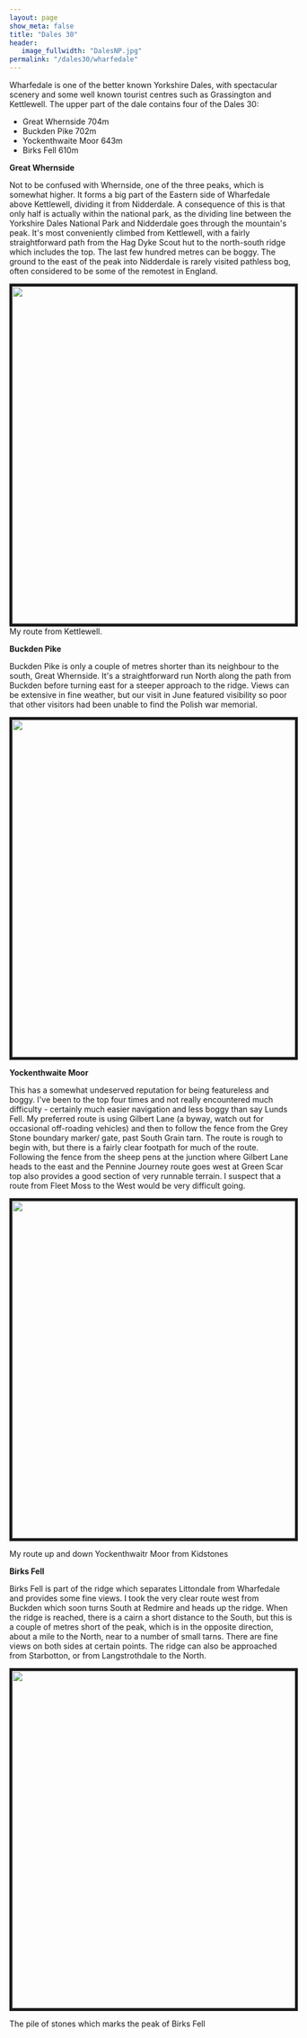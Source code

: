 ```yaml
---
layout: page
show_meta: false
title: "Dales 30"
header:
   image_fullwidth: "DalesNP.jpg"
permalink: "/dales30/wharfedale"
---
```

Wharfedale is one of the better known Yorkshire Dales, with spectacular scenery and some well known tourist centres such as Grassington and Kettlewell. The upper part of the dale contains four of the Dales 30:

- Great Whernside 704m
- Buckden Pike 702m
- Yockenthwaite Moor 643m
- Birks Fell 610m

**Great Whernside**

Not to be confused with Whernside, one of the three peaks, which is somewhat higher. It forms a big part of the Eastern side of Wharfedale above Kettlewell, dividing it from Nidderdale. A consequence of this is that only half is actually within the national park, as the dividing line between the Yorkshire Dales National Park and Nidderdale goes through the mountain's peak. It's most conveniently climbed from Kettlewell, with a fairly straightforward path from the Hag Dyke Scout hut to the north-south ridge which includes the top. The last few hundred metres can be boggy. The ground to the east of the peak into Nidderdale is rarely visited pathless bog, often considered to be some of the remotest in England.

<img src="{{ site.urlimg }}GreatWhernsideRoute.png" width="800" height="600" border="5">
My route from Kettlewell.

**Buckden Pike**

Buckden Pike is only a couple of metres shorter than its neighbour to the south, Great Whernside. It's a straightforward run North along the path from Buckden before turning east for a steeper approach to the ridge. Views can be extensive in fine weather, but our visit in June featured visibility so poor that other visitors had been unable to find the Polish war memorial. 

<img src="{{ site.urlimg }}BuckdenPikePolishWarMemorial.jpeg" width="800" height="600" border="5">

**Yockenthwaite Moor**

This has a somewhat undeserved reputation for being featureless and boggy. I've been to the top four times and not really encountered much difficulty - certainly much easier navigation and less boggy than say Lunds Fell. My preferred route is using Gilbert Lane (a byway, watch out for occasional off-roading vehicles) and then to follow the fence from the Grey Stone boundary marker/ gate, past South Grain tarn. The route is rough to begin with, but there is a fairly clear footpath for much of the route. Following the fence from the sheep pens at the junction where Gilbert Lane heads to the east and the Pennine Journey route goes west at Green Scar top also provides a good section of very runnable terrain. I suspect that a route from Fleet Moss to the West would be very difficult going.

<img src="{{ site.urlimg }}YockenthwaiteRoute.png" width="800" height="600" border="5">

My route up and down Yockenthwaitr Moor from Kidstones

**Birks Fell**

Birks Fell is part of the ridge which separates Littondale from Wharfedale and provides some fine views. I took the very clear route west from Buckden which soon turns South at Redmire and heads up the ridge. When the ridge is reached, there is a cairn a short distance to the South, but this is a couple of metres short of the peak, which is in the opposite direction, about a mile to the North, near to a number of small tarns. There are fine views on both sides at certain points. The ridge can also be approached from Starbotton, or from Langstrothdale to the North.

<img src="{{ site.urlimg }}BirksFell.jpeg" width="800" height="600" border="5">

The pile of stones which marks the peak of Birks Fell
